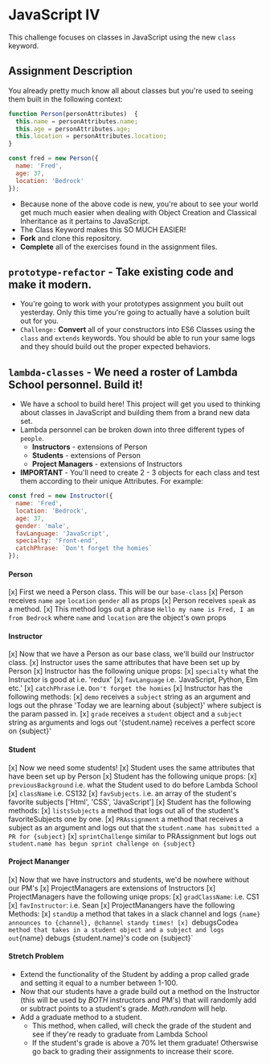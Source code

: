 # JavaScript IV

This challenge focuses on classes in JavaScript using the new `class` keyword.

## Assignment Description

You already pretty much know all about classes but you're used to seeing them built in the following context:

```js
function Person(personAttributes)  {
  this.name = personAttributes.name;
  this.age = personAttributes.age;
  this.location = personAttributes.location;
}

const fred = new Person({
  name: 'Fred',
  age: 37,
  location: 'Bedrock'
});
```

* Because none of the above code is new, you're about to see your world get much much easier when dealing with Object Creation and Classical Inheritance as it pertains to JavaScript.
* The Class Keyword makes this SO MUCH EASIER!
* **Fork** and clone this repository.
* **Complete** all of the exercises found in the assignment files.

## `prototype-refactor` - Take existing code and make it modern.

* You're going to work with your prototypes assignment you built out yesterday. Only this time you're going to actually have a solution built out for you.
* `Challenge:` **Convert** all of your constructors into ES6 Classes using the `class` and `extends` keywords. You should be able to run your same logs and they should build out the proper expected behaviors.

## `lambda-classes` - We need a roster of Lambda School personnel. Build it!

* We have a school to build here! This project will get you used to thinking about classes in JavaScript and building them from a brand new data set.
* Lambda personnel can be broken down into three different types of `people`.
  * **Instructors** - extensions of Person
  * **Students** - extensions of Person
  * **Project Managers** - extensions of Instructors
* **IMPORTANT** - You'll need to create 2 - 3 objects for each class and test them according to their unique Attributes. For example:

```js
const fred = new Instructor({
  name: 'Fred',
  location: 'Bedrock',
  age: 37,
  gender: 'male',
  favLanguage: 'JavaScript',
  specialty: 'Front-end',
  catchPhrase: `Don't forget the homies`
});
```

#### Person

[x] First we need a Person class. This will be our `base-class`
[x] Person receives `name` `age` `location` `gender` all as props
[x] Person receives `speak` as a method.
[x] This method logs out a phrase `Hello my name is Fred, I am from Bedrock` where `name` and `location` are the object's own props

#### Instructor

[x] Now that we have a Person as our base class, we'll build our Instructor class.
[x] Instructor uses the same attributes that have been set up by Person
[x] Instructor has the following unique props:
  [x] `specialty` what the Instructor is good at i.e. 'redux'
  [x] `favLanguage` i.e. 'JavaScript, Python, Elm etc.'
  [x] `catchPhrase` i.e. `Don't forget the homies`
[x] Instructor has the following methods:
  [x] `demo` receives a `subject` string as an argument and logs out the phrase 'Today we are learning about {subject}' where subject is the param passed in.
  [x] `grade` receives a `student` object and a `subject` string as arguments and logs out '{student.name} receives a perfect score on {subject}'

#### Student

[x] Now we need some students!
[x] Student uses the same attributes that have been set up by Person
[x] Student has the following unique props:
  [x] `previousBackground` i.e. what the Student used to do before Lambda School
  [x] `className` i.e. CS132
  [x] `favSubjects`. i.e. an array of the student's favorite subjects ['Html', 'CSS', 'JavaScript']
[x] Student has the following methods:
  [x] `listsSubjects` a method that logs out all of the student's favoriteSubjects one by one.
  [x] `PRAssignment` a method that receives a subject as an argument and logs out that the `student.name has submitted a PR for {subject}`
  [x] `sprintChallenge` similar to PRAssignment but logs out `student.name has begun sprint challenge on {subject}`

#### Project Mananger

[x] Now that we have instructors and students, we'd be nowhere without our PM's
[x] ProjectManagers are extensions of Instructors
[x] ProjectManagers have the following uniqe props:
  [x] `gradClassName`: i.e. CS1
  [x] `favInstructor`: i.e. Sean
[x] ProjectManangers have the following Methods:
  [x] `standUp` a method that takes in a slack channel and logs `{name} announces to {channel}, @channel standy times!​​​​​
  [x] `debugsCode` a method that takes in a student object and a subject and logs out `{name} debugs {student.name}'s code on {subject}`

#### Stretch Problem

* Extend the functionality of the Student by adding a prop called grade and setting it equal to a number between 1-100.
* Now that our students have a grade build out a method on the Instructor (this will be used by _BOTH_ instructors and PM's) that will randomly add or subtract points to a student's grade. _Math.random_ will help.
* Add a graduate method to a student.
  * This method, when called, will check the grade of the student and see if they're ready to graduate from Lambda School
  * If the student's grade is above a 70% let them graduate! Otherswise go back to grading their assignments to increase their score.
